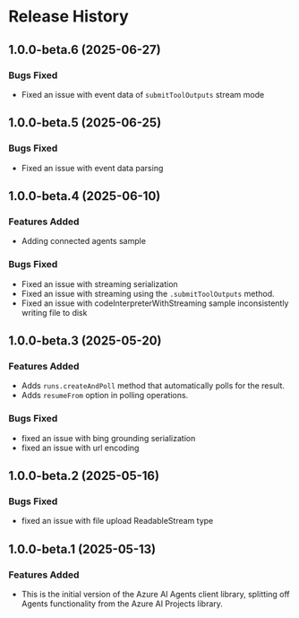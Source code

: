 # Release History

## 1.0.0-beta.6 (2025-06-27)

### Bugs Fixed

- Fixed an issue with event data of `submitToolOutputs` stream mode

## 1.0.0-beta.5 (2025-06-25)

### Bugs Fixed

- Fixed an issue with event data parsing

## 1.0.0-beta.4 (2025-06-10)

### Features Added

- Adding connected agents sample

### Bugs Fixed

- Fixed an issue with streaming serialization
- Fixed an issue with streaming using the `.submitToolOutputs` method.
- Fixed an issue with codeInterpreterWithStreaming sample inconsistently writing file to disk

## 1.0.0-beta.3 (2025-05-20)

### Features Added

- Adds `runs.createAndPoll` method that automatically polls for the result.
- Adds `resumeFrom` option in polling operations.

### Bugs Fixed

- fixed an issue with bing grounding serialization
- fixed an issue with url encoding

## 1.0.0-beta.2 (2025-05-16)

### Bugs Fixed

- fixed an issue with file upload ReadableStream type

## 1.0.0-beta.1 (2025-05-13)

### Features Added

- This is the initial version of the Azure AI Agents client library, splitting off Agents functionality from the Azure AI Projects library.
